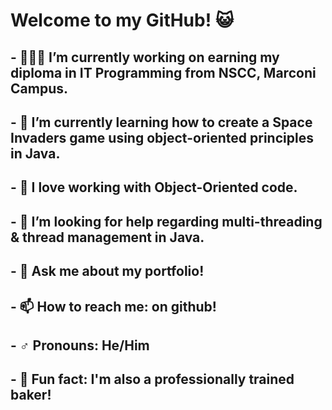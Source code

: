 # Welcome to my GitHub! 😺

## - 👨🏻‍🎓 I’m currently working on earning my diploma in IT Programming from NSCC, Marconi Campus.
## - 👾 I’m currently learning how to create a Space Invaders game using object-oriented principles in Java.
## - 💖 I love working with Object-Oriented code.
## - 🤔 I’m looking for help regarding multi-threading & thread management in Java.
## - 💬 Ask me about my portfolio!
## - 📫 How to reach me: on github!
## - ♂️ Pronouns: He/Him
## - 🧁 Fun fact: I'm also a professionally trained baker!

